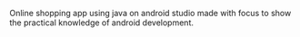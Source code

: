 Online shopping app using java on android studio made with focus to show the practical knowledge of android development.
